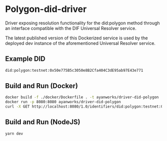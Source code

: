 # Polygon-did-driver

Driver exposing resolution functionality for the did:polygon method through an interface compatible with the DIF Universal Resolver service.

The latest published version of this Dockerized service is used by the deployed dev instance of the aforementioned Universal Resolver service.

## Example DID

```sh
did:polygon:testnet:0x50e775B5c3050e8B2Cfa404C3dE95ab97E43e771
```

## Build and Run (Docker)

```sh
docker build -f ./docker/Dockerfile . -t ayanworks/driver-did-polygon
docker run -p 8080:8080 ayanworks/driver-did-polygon
curl -X GET http://localhost:8080/1.0/identifiers/did:polygon:testnet:0x50e775B5c3050e8B2Cfa404C3dE95ab97E43e771
```

## Build and Run (NodeJS)

```sh
yarn dev
```
